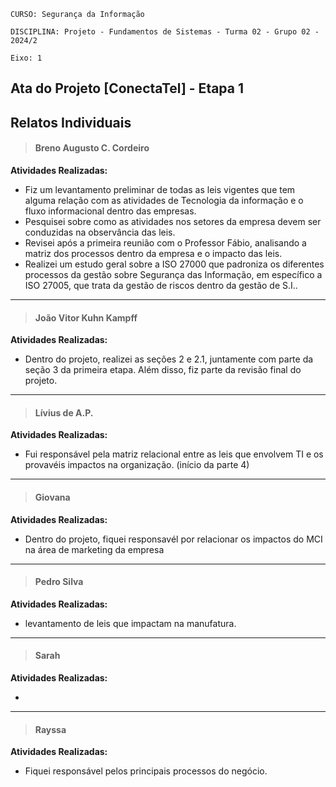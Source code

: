 `CURSO: Segurança da Informação`

`DISCIPLINA: Projeto - Fundamentos de Sistemas - Turma 02 - Grupo 02 - 2024/2`

`Eixo: 1`

## **Ata do Projeto [ConectaTel] - Etapa 1**

## Relatos Individuais


> #### Breno Augusto C. Cordeiro

**Atividades Realizadas:**

* Fiz um levantamento preliminar de todas as leis vigentes que tem alguma relação com as atividades de Tecnologia da informação e o fluxo informacional dentro das empresas.
* Pesquisei sobre como as atividades nos setores da empresa devem ser conduzidas na observância das leis.
* Revisei após a primeira reunião com o Professor Fábio, analisando a matriz dos processos dentro da empresa e o impacto das leis.
* Realizei um estudo geral sobre a ISO 27000 que padroniza os diferentes processos da gestão sobre Segurança das Informação, em específico a ISO 27005, que trata da gestão de riscos dentro da gestão de S.I..

_______________________________________________________________________________________
> #### João Vitor Kuhn Kampff

**Atividades Realizadas:**

* Dentro do projeto, realizei as seções 2 e 2.1, juntamente com parte da seção 3 da primeira etapa. Além disso, fiz parte da revisão final do projeto.
_______________________________________________________________________________________
> #### Lívius de A.P.

**Atividades Realizadas:**

* Fui responsável pela matriz relacional entre as leis que envolvem TI e os provavéis impactos na organização.
(início da parte 4)
_______________________________________________________________________________________
> #### Giovana

**Atividades Realizadas:**

* Dentro do projeto, fiquei responsavél por relacionar os impactos do MCI na área de marketing da empresa
_______________________________________________________________________________________
> #### Pedro Silva

**Atividades Realizadas:**

* levantamento de leis que impactam na manufatura.
_______________________________________________________________________________________
> #### Sarah

**Atividades Realizadas:**

*
_______________________________________________________________________________________
> #### Rayssa

**Atividades Realizadas:**

* Fiquei responsável pelos principais processos do negócio.
